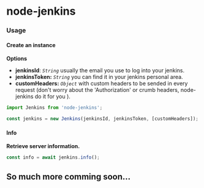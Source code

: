 # node-jenkins

### Usage


#### Create an instance

**Options**

* **jenkinsId**: *`String`* usually the email you use to log into your jenkins.
* **jenkinsToken:** *`String`* you can find it in your jenkins personal area.
* **customHeaders:** *`Object`* with custom headers to be sended in every request (don't worry about the 'Authorization' or crumb headers, node-jenkins do it for you ).

```js
import Jenkins from 'node-jenkins';

const jenkins = new Jenkins(jenkinsId, jenkinsToken, [customHeaders]);
```


#### Info

**Retrieve server information.**

```js
const info = await jenkins.info();
```


## So much more comming soon...
